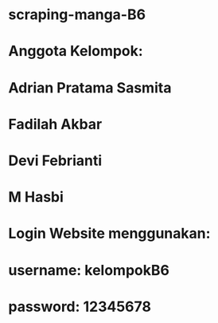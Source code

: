 # scraping-manga-B6
#
# Anggota Kelompok:
# Adrian Pratama Sasmita
# Fadilah Akbar
# Devi Febrianti
# M Hasbi
#
# Login Website menggunakan:
# username: kelompokB6
# password: 12345678